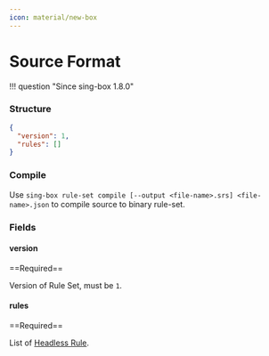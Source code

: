 ```yaml
---
icon: material/new-box
---
```


# Source Format

!!! question "Since sing-box 1.8.0"

### Structure

```json
{
  "version": 1,
  "rules": []
}
```

### Compile

Use `sing-box rule-set compile [--output <file-name>.srs] <file-name>.json` to compile source to binary rule-set.

### Fields

#### version

==Required==

Version of Rule Set, must be `1`.

#### rules

==Required==

List of [Headless Rule](./headless-rule.md/).
